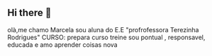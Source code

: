 ## Hi there 👋

olà,me chamo Marcela sou aluna do E.E "profrofessora Terezinha Rodrigues"
CURSO: prepara curso
       treine
sou pontual , responsavel, educada e amo aprender coisas nova
